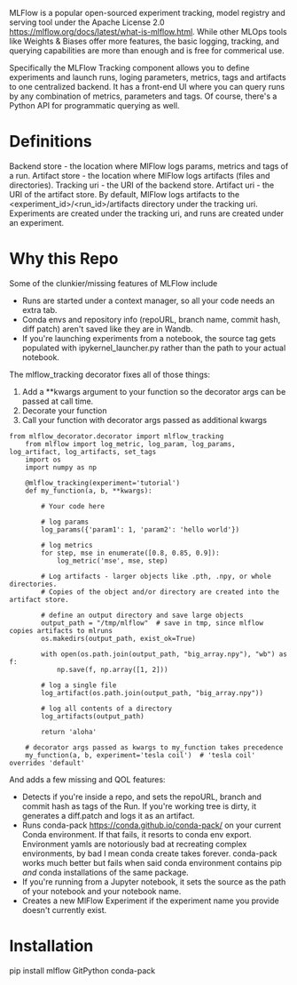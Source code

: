MLFlow is a popular open-sourced experiment tracking, model registry and serving tool under the Apache License 2.0 https://mlflow.org/docs/latest/what-is-mlflow.html. While other MLOps tools like Weights & Biases offer more features, the basic logging, tracking, and querying capabilities are more than enough and is free for commerical use.

Specifically the MLFlow Tracking component allows you to define experiments and launch runs, loging parameters, metrics, tags and artifacts to one centralized backend. It has a front-end UI where you can query runs by any combination of metrics, parameters and tags. Of course, there's a Python API for programmatic querying as well. 

# Definitions
Backend store - the location where MlFlow logs params, metrics and tags of a run.
Artifact store - the location where MlFlow logs artifacts (files and directories).
Tracking uri - the URI of the backend store.
Artifact uri - the URI of the artifact store. By default, MlFlow logs artifacts to the <experiment_id>/<run_id>/artifacts directory under the tracking uri.
Experiments are created under the tracking uri, and runs are created under an experiment.

# Why this Repo
Some of the clunkier/missing features of MLFlow include
- Runs are started under a context manager, so all your code needs an extra tab.
- Conda envs and repository info (repoURL, branch name, commit hash, diff patch) aren't saved like they are in Wandb.
- If you're launching experiments from a notebook, the source tag gets populated with ipykernel_launcher.py rather than the path to your actual notebook.

The mlflow_tracking decorator fixes all of those things:
1. Add a **kwargs argument to your function so the decorator args can be passed at call time.
2. Decorate your function
3. Call your function with decorator args passed as additional kwargs

```
from mlflow_decorator.decorator import mlflow_tracking
    from mlflow import log_metric, log_param, log_params, log_artifact, log_artifacts, set_tags
    import os
    import numpy as np

    @mlflow_tracking(experiment='tutorial')
    def my_function(a, b, **kwargs):

        # Your code here

        # log params
        log_params({'param1': 1, 'param2': 'hello world'})

        # log metrics
        for step, mse in enumerate([0.8, 0.85, 0.9]):
            log_metric('mse', mse, step)

        # Log artifacts - larger objects like .pth, .npy, or whole directories.
        # Copies of the object and/or directory are created into the artifact store.

        # define an output directory and save large objects
        output_path = "/tmp/mlflow"  # save in tmp, since mlflow copies artifacts to mlruns
        os.makedirs(output_path, exist_ok=True)

        with open(os.path.join(output_path, "big_array.npy"), "wb") as f:
            np.save(f, np.array([1, 2]))

        # log a single file
        log_artifact(os.path.join(output_path, "big_array.npy"))

        # log all contents of a directory
        log_artifacts(output_path)

        return 'aloha'

    # decorator args passed as kwargs to my_function takes precedence
    my_function(a, b, experiment='tesla coil')  # 'tesla coil' overrides 'default'
```

And adds a few missing and QOL features:

- Detects if you're inside a repo, and sets the repoURL, branch and commit hash as tags of the Run. If you're working tree is dirty, it generates a diff.patch and logs it as an artifact.
- Runs conda-pack https://conda.github.io/conda-pack/ on your current Conda environment. If that fails, it resorts to conda env export. Environment yamls are notoriously bad at recreating complex environments, by bad I mean conda create takes forever. conda-pack works much better but fails when said conda environment contains pip _and_ conda installations of the same package.
- If you're running from a Jupyter notebook, it sets the source as the path of your notebook and your notebook name.
- Creates a new MlFlow Experiment if the experiment name you provide doesn't currently exist.






# Installation
pip install mlflow GitPython conda-pack




